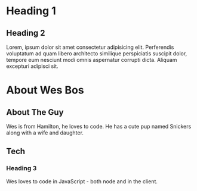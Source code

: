 Heading 1
=================

Heading 2
-----------------

Lorem, ipsum dolor sit amet consectetur adipisicing elit. Perferendis voluptatum ad quam libero architecto similique perspiciatis suscipit dolor, tempore eum nesciunt modi omnis aspernatur corrupti dicta. Aliquam excepturi adipisci sit.

# About Wes Bos

## About The Guy
Wes is from Hamilton, he loves to code. He has a cute pup named Snickers along with a wife and daughter.

## Tech

### Heading 3
Wes loves to code in JavaScript - both node and in the client.